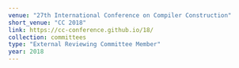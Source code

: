 ```yaml
---
venue: "27th International Conference on Compiler Construction"
short_venue: "CC 2018"
link: https://cc-conference.github.io/18/
collection: committees
type: "External Reviewing Committee Member"
year: 2018
---
```

